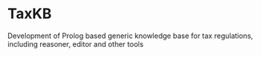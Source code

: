 # TaxKB
Development of Prolog based generic knowledge base for tax regulations, including reasoner, editor and other tools
